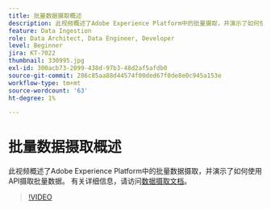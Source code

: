```yaml
---
title: 批量数据摄取概述
description: 此视频概述了Adobe Experience Platform中的批量摄取，并演示了如何使用API摄取批量数据。
feature: Data Ingestion
role: Data Architect, Data Engineer, Developer
level: Beginner
jira: KT-7022
thumbnail: 330995.jpg
exl-id: 300acb73-2099-438d-97b3-48d2af5afdb0
source-git-commit: 286c85aa88d44574f00ded67f0de8e0c945a153e
workflow-type: tm+mt
source-wordcount: '63'
ht-degree: 1%

---
```


# 批量数据摄取概述

此视频概述了Adobe Experience Platform中的批量数据摄取，并演示了如何使用API摄取批量数据。 有关详细信息，请访问[数据摄取文档](https://experienceleague.adobe.com/docs/experience-platform/ingestion/home.html?lang=zh-Hans)。

>[!VIDEO](https://video.tv.adobe.com/v/330995?learn=on&enablevpops)
